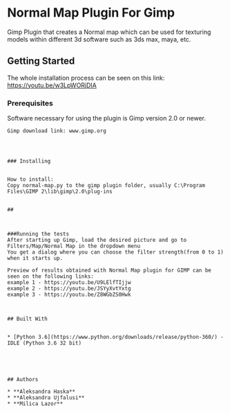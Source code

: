 # Normal Map Plugin For Gimp


Gimp Plugin that creates a Normal map which can be used for texturing models within different 3d software such as 3ds max, maya, etc.


## Getting Started


The whole installation process can be seen on this link: https://youtu.be/w3LpWORjDIA



### Prerequisites


Software necessary for using the plugin is Gimp version 2.0 or newer.

```
Gimp download link: www.gimp.org




### Installing


How to install:
Copy normal-map.py to the gimp plugin folder, usually C:\Program Files\GIMP 2\lib\gimp\2.0\plug-ins


##



###Running the tests
After starting up Gimp, load the desired picture and go to Filters/Map/Normal Map in the dropdown menu
You get a dialog where you can choose the filter strength(from 0 to 1) when it starts up.

Preview of results obtained with Normal Map plugin for GIMP can be seen on the following links: 
example 1 - https://youtu.be/U9LElfTIjjw
example 2 - https://youtu.be/JSYyXvtYxtg
example 3 - https://youtu.be/Z8WGbZS0Hwk



## Built With


* [Python 3.6](https://www.python.org/downloads/release/python-360/) - IDLE (Python 3.6 32 bit)





## Authors

* **Aleksandra Haska** 
* **Aleksandra Ujfalusi** 
* **Milica Lazor** 


